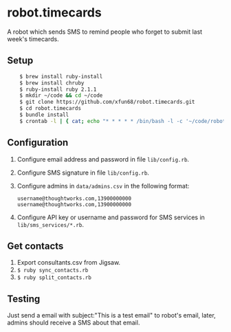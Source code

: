 robot.timecards
===============

A robot which sends SMS to remind people who forget to submit last week's timecards.

## Setup

```bash
    $ brew install ruby-install
    $ brew install chruby
    $ ruby-install ruby 2.1.1
    $ mkdir ~/code && cd ~/code
    $ git clone https://github.com/xfun68/robot.timecards.git
    $ cd robot.timecards
    $ bundle install
    $ crontab -l | { cat; echo "* * * * * /bin/bash -l -c '~/code/robot.timecards/bin/run >> ~/code/robot.timecards/log 2>&1'"; } | crontab -
```

## Configuration

1. Configure email address and password in file `lib/config.rb`.
2. Configure SMS signature in file `lib/config.rb`.
3. Configure admins in `data/admins.csv` in the following format:

    ```
    username@thoughtworks.com,13900000000
    username@thoughtworks.com,13900000000
    ```

4. Configure API key or username and password for SMS services in `lib/sms_services/*.rb`.

## Get contacts

1. Export consultants.csv from Jigsaw.
2. `$ ruby sync_contacts.rb`
3. `$ ruby split_contacts.rb`

## Testing

Just send a email with subject:"This is a test email" to robot's email, later, admins should receive a SMS about that email.

